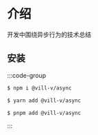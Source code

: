 # 介绍

开发中围绕异步行为的技术总结

## 安装

:::code-group

```bash [npm]
$ npm i @vill-v/async
```

```bash [yarn]
$ yarn add @vill-v/async
```

```bash [pnpm]
$ pnpm add @vill-v/async
```

:::
